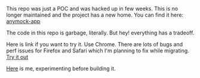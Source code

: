 This repo was just a POC and was hacked up in few weeks. This is no longer maintained and the project has a new home. You can find it here:
[anymock-app](https://github.com/sohaibalam67/anymock-app)

The code in this repo is garbage, literally. But hey! everything has a tradeoff.

Here is link if you want to try it. Use Chrome. There are lots of bugs and perf issues for Firefox and Safari which I'm planning to fix while migrating.
[Try it out](https://anymock-beta-test.netlify.app/)

[Here](https://github.com/sohaibalam67/mockup-experiment) is me, experimenting before building it.

